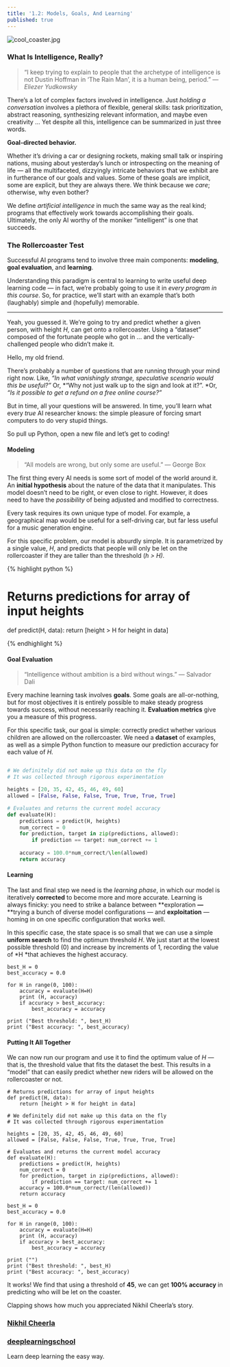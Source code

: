 ```yaml
---
title: '1.2: Models, Goals, And Learning'
published: true
---
```


![cool_coaster.jpg]({{site.baseurl}}/media/cool_coaster.jpg)


### What Is Intelligence, Really?

> “I keep trying to explain to people that the archetype of intelligence is not
> Dustin Hoffman in ‘The Rain Man’, it is a human being, period.”
> _— Eliezer Yudkowsky_

There’s a lot of complex factors involved in intelligence. Just *holding a
conversation* involves a plethora of flexible, general skills: task
prioritization, abstract reasoning, synthesizing relevant information, and maybe
even creativity … Yet despite all this, intelligence can be summarized in just
three words.

**Goal-directed behavior.**

Whether it’s driving a car or designing rockets, making small talk or inspiring
nations, musing about yesterday’s lunch or introspecting on the meaning of life
— all the multifaceted, dizzyingly intricate behaviors that we exhibit are in
furtherance of our goals and values. Some of these goals are implicit, some are
explicit, but they are always there. We think because we *care*; otherwise, why
even bother?

We define *artificial intelligence* in much the same way as the real kind;
programs that effectively work towards accomplishing their goals. Ultimately,
the only AI worthy of the moniker “intelligent” is one that succeeds.

### The Rollercoaster Test

Successful AI programs tend to involve three main components: **modeling**,
**goal evaluation**, and **learning**.

Understanding this paradigm is central to learning to write useful deep learning
code — in fact, we’re probably going to use it in *every program in this
course*. So, for practice, we’ll start with an example that’s both \(laughably\)
simple and \(hopefully\) memorable.

*****

Yeah, you guessed it. We’re going to try and predict whether a given person,
with height *H*, can get onto a rollercoaster. Using a “dataset” composed of the
fortunate people who got in … and the vertically-challenged people who didn’t
make it.

<span class="figcaption_hack">Hello, my old friend.</span>

There’s probably a number of questions that are running through your mind right
now. Like, *“In what vanishingly strange, speculative scenario would this be
useful?”* Or, *“Why not just walk up to the sign and look at it?”. *Or, *“Is it
possible to get a refund on a free online course?”*

But in time, all your questions will be answered. In time, you’ll learn what
every *true* AI researcher knows: the simple pleasure of forcing smart computers
to do very stupid things.

So pull up Python, open a new file and let’s get to coding!

#### Modeling

> “All models are wrong, but only some are useful.” — George Box

The first thing every AI needs is some sort of model of the world around it. An
**initial hypothesis** about the nature of the data that it manipulates. This
model doesn’t need to be right, or even close to right. However, it does need to
have the *possibility* of being adjusted and modified to correctness.

Every task requires its own unique type of model. For example, a geographical
map would be useful for a self-driving car, but far less useful for a music
generation engine.

For this specific problem, our model is absurdly simple. It is parametrized by a
single value, *H*, and predicts that people will only be let on the
rollercoaster if they are taller than the threshold \(*h > H\).*

{% highlight python %}

# Returns predictions for array of input heights
def predict(H, data):
	return [height > H for height in data]

{% endhighlight %}


#### Goal Evaluation

> “Intelligence without ambition is a bird without wings.” — Salvador Dali

Every machine learning task involves **goals**. Some goals are all-or-nothing,
but for most objectives it is entirely possible to make steady progress towards
success, without necessarily reaching it. **Evaluation metrics** give you a
measure of this progress.

For this specific task, our goal is simple: correctly predict whether various
children are allowed on the rollercoaster. We need a **dataset** of examples, as
well as a simple Python function to measure our prediction accuracy for each
value of *H.*

~~~ python

# We definitely did not make up this data on the fly
# It was collected through rigorous experimentation

heights = [20, 35, 42, 45, 46, 49, 60]
allowed = [False, False, False, True, True, True, True]

# Evaluates and returns the current model accuracy
def evaluate(H):
	predictions = predict(H, heights)
	num_correct = 0
	for prediction, target in zip(predictions, allowed):
		if prediction == target: num_correct += 1
	
    accuracy = 100.0*num_correct/\len(allowed)
	return accuracy
~~~

#### Learning

The last and final step we need is the *learning phase*, in which our model is
iteratively **corrected** to become more and more accurate. Learning is always
finicky: you need to strike a balance between **exploration **—** **trying a
bunch of diverse model configurations — and **exploitation** — homing in on one
specific configuration that works well.

In this specific case, the state space is so small that we can use a simple
**uniform search** to find the optimum threshold *H*. We just start at the
lowest possible threshold (0) and increase by increments of 1, recording the
value of *H *that achieves the highest accuracy.

    best_H = 0
    best_accuracy = 0.0

    for H in range(0, 100):
        accuracy = evaluate(H=H)
        print (H, accuracy)
        if accuracy > best_accuracy:
            best_accuracy = accuracy

    print ("Best threshold: ", best_H)
    print ("Best accuracy: ", best_accuracy)

#### Putting It All Together

We can now run our program and use it to find the optimum value of *H* — that
is, the threshold value that fits the dataset the best. This results in a
“model” that can easily predict whether new riders will be allowed on the
rollercoaster or not.

    # Returns predictions for array of input heights
    def predict(H, data):
        return [height > H for height in data]

    # We definitely did not make up this data on the fly
    # It was collected through rigorous experimentation

    heights = [20, 35, 42, 45, 46, 49, 60]
    allowed = [False, False, False, True, True, True, True]

    # Evaluates and returns the current model accuracy
    def evaluate(H):
        predictions = predict(H, heights)
        num_correct = 0
        for prediction, target in zip(predictions, allowed):
            if prediction == target: num_correct += 1
        accuracy = 100.0*num_correct/(len(allowed))
        return accuracy

    best_H = 0
    best_accuracy = 0.0

    for H in range(0, 100):
        accuracy = evaluate(H=H)
        print (H, accuracy)
        if accuracy > best_accuracy:
            best_accuracy = accuracy

    print ("")
    print ("Best threshold: ", best_H)
    print ("Best accuracy: ", best_accuracy)

It works! We find that using a threshold of **45**, we can get **100% accuracy**
in predicting who will be let on the coaster.

Clapping shows how much you appreciated Nikhil Cheerla’s story.

### [Nikhil Cheerla](https://medium.com/@nikhilcheerla)

### [deeplearningschool](https://medium.com/deeplearningschool?source=footer_card)

Learn deep learning the easy way.
